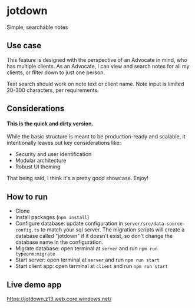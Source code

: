 # jotdown

Simple, searchable notes

## Use case

This feature is designed with the perspective of an Advocate in mind, who has multiple clients. As an Advocate, I can view and search notes for all my clients, or filter down to just one person.

Text search should work on note text or client name. Note input is limited 20-300 characters, per requirements.

## Considerations

#### This is the quick and dirty version.

While the basic structure is meant to be production-ready and scalable, it intentionally leaves out key considerations like:

- Security and user identification
- Modular architecture
- Robust UI theming

That being said, I think it's a pretty good showcase. Enjoy!

## How to run

- Clone
- Install packages (`npm install`)
- Configure database: update configuration in `server/src/data-source-config.ts` to match your sql server. The migration scripts will create a database called "jotdown" if it doesn't exist, so don't change the database name in the configuration.
- Migrate database: open terminal at `server` and run `npm run typeorm:migrate`
- Start server: open terminal at `server` and run `npm run start`
- Start client app: open terminal at `client` and run `npm run start`

## Live demo app

https://jotdown.z13.web.core.windows.net/
